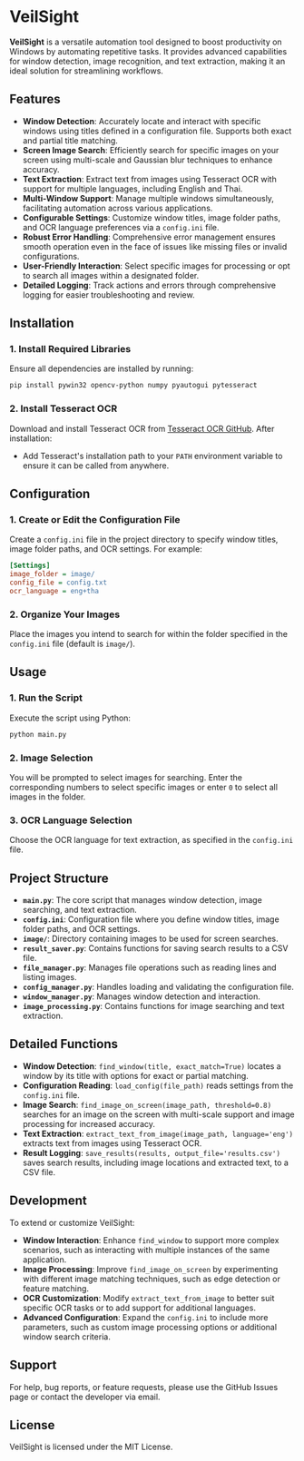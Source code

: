 # VeilSight

**VeilSight** is a versatile automation tool designed to boost productivity on Windows by automating repetitive tasks. It provides advanced capabilities for window detection, image recognition, and text extraction, making it an ideal solution for streamlining workflows.

## Features

- **Window Detection**: Accurately locate and interact with specific windows using titles defined in a configuration file. Supports both exact and partial title matching.
- **Screen Image Search**: Efficiently search for specific images on your screen using multi-scale and Gaussian blur techniques to enhance accuracy.
- **Text Extraction**: Extract text from images using Tesseract OCR with support for multiple languages, including English and Thai.
- **Multi-Window Support**: Manage multiple windows simultaneously, facilitating automation across various applications.
- **Configurable Settings**: Customize window titles, image folder paths, and OCR language preferences via a `config.ini` file.
- **Robust Error Handling**: Comprehensive error management ensures smooth operation even in the face of issues like missing files or invalid configurations.
- **User-Friendly Interaction**: Select specific images for processing or opt to search all images within a designated folder.
- **Detailed Logging**: Track actions and errors through comprehensive logging for easier troubleshooting and review.

## Installation

### 1. Install Required Libraries

Ensure all dependencies are installed by running:

```bash
pip install pywin32 opencv-python numpy pyautogui pytesseract
```

### 2. Install Tesseract OCR

Download and install Tesseract OCR from [Tesseract OCR GitHub](https://github.com/tesseract-ocr/tesseract). After installation:

- Add Tesseract's installation path to your `PATH` environment variable to ensure it can be called from anywhere.

## Configuration

### 1. Create or Edit the Configuration File

Create a `config.ini` file in the project directory to specify window titles, image folder paths, and OCR settings. For example:

```ini
[Settings]
image_folder = image/
config_file = config.txt
ocr_language = eng+tha
```

### 2. Organize Your Images

Place the images you intend to search for within the folder specified in the `config.ini` file (default is `image/`).

## Usage

### 1. Run the Script

Execute the script using Python:

```bash
python main.py
```

### 2. Image Selection

You will be prompted to select images for searching. Enter the corresponding numbers to select specific images or enter `0` to select all images in the folder.

### 3. OCR Language Selection

Choose the OCR language for text extraction, as specified in the `config.ini` file.

## Project Structure

- **`main.py`**: The core script that manages window detection, image searching, and text extraction.
- **`config.ini`**: Configuration file where you define window titles, image folder paths, and OCR settings.
- **`image/`**: Directory containing images to be used for screen searches.
- **`result_saver.py`**: Contains functions for saving search results to a CSV file.
- **`file_manager.py`**: Manages file operations such as reading lines and listing images.
- **`config_manager.py`**: Handles loading and validating the configuration file.
- **`window_manager.py`**: Manages window detection and interaction.
- **`image_processing.py`**: Contains functions for image searching and text extraction.

## Detailed Functions

- **Window Detection**: `find_window(title, exact_match=True)` locates a window by its title with options for exact or partial matching.
- **Configuration Reading**: `load_config(file_path)` reads settings from the `config.ini` file.
- **Image Search**: `find_image_on_screen(image_path, threshold=0.8)` searches for an image on the screen with multi-scale support and image processing for increased accuracy.
- **Text Extraction**: `extract_text_from_image(image_path, language='eng')` extracts text from images using Tesseract OCR.
- **Result Logging**: `save_results(results, output_file='results.csv')` saves search results, including image locations and extracted text, to a CSV file.

## Development

To extend or customize VeilSight:

- **Window Interaction**: Enhance `find_window` to support more complex scenarios, such as interacting with multiple instances of the same application.
- **Image Processing**: Improve `find_image_on_screen` by experimenting with different image matching techniques, such as edge detection or feature matching.
- **OCR Customization**: Modify `extract_text_from_image` to better suit specific OCR tasks or to add support for additional languages.
- **Advanced Configuration**: Expand the `config.ini` to include more parameters, such as custom image processing options or additional window search criteria.

## Support

For help, bug reports, or feature requests, please use the GitHub Issues page or contact the developer via email.

## License

VeilSight is licensed under the MIT License.
